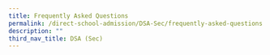 ```yaml
---
title: Frequently Asked Questions
permalink: /direct-school-admission/DSA-Sec/frequently-asked-questions
description: ""
third_nav_title: DSA (Sec)
---
```

